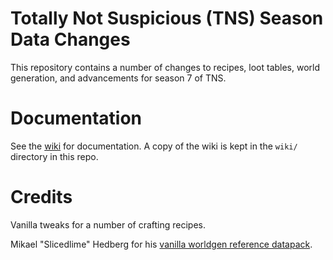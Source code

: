 
# Totally Not Suspicious (TNS) Season Data Changes

This repository contains a number of changes to recipes, loot tables, world generation, and advancements for season 7 of TNS.

# Documentation

See the [wiki](https://github.com/TheDeathlyCow/tns7/wiki) for documentation. A copy of the wiki is kept in the `wiki/` directory in this repo.

# Credits

Vanilla tweaks for a number of crafting recipes. 

Mikael "Slicedlime" Hedberg for his [vanilla worldgen reference datapack](https://github.com/slicedlime/examples).